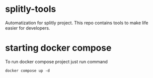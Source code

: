 # splitly-tools

Automatization for splitly project. This repo contains tools to make life easier for developers.

# starting docker compose

To run docker compose project just run command

```shell
docker compose up -d
```
